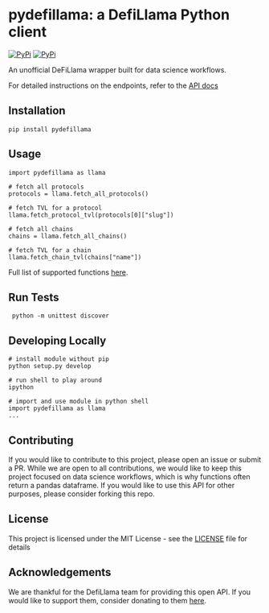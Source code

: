 # pydefillama: a DefiLlama Python client

[![PyPi](https://github.com/Artemis-xyz/pydefillama/actions/workflows/python-package.yml/badge.svg?branch=main)](https://github.com/Artemis-xyz/pydefillama/actions/workflows/python-package.yml)
[![PyPi](https://img.shields.io/pypi/v/pydefillama)](https://pypi.org/project/pydefillama/)

An unofficial DeFiLlama wrapper built for data science workflows.

For detailed instructions on the endpoints, refer to the [API docs](https://defillama.com/docs/api)

## Installation

`pip install pydefillama`

## Usage

```
import pydefillama as llama

# fetch all protocols
protocols = llama.fetch_all_protocols()

# fetch TVL for a protocol
llama.fetch_protocol_tvl(protocols[0]["slug"])

# fetch all chains
chains = llama.fetch_all_chains()

# fetch TVL for a chain
llama.fetch_chain_tvl(chains["name"])
```

Full list of supported functions [here](https://github.com/Artemis-xyz/pydefillama/blob/main/pydefillama/src/fetcher.py).

## Run Tests

```
 python -m unittest discover
```

## Developing Locally

```
# install module without pip
python setup.py develop

# run shell to play around
ipython

# import and use module in python shell
import pydefillama as llama
...
```

## Contributing

If you would like to contribute to this project, please open an issue or submit a PR.
While we are open to all contributions, we would like to keep this project focused on data science workflows, which is why functions often return a pandas dataframe.
If you would like to use this API for other purposes, please consider forking this repo.

## License

This project is licensed under the MIT License - see the [LICENSE](LICENSE) file for details

## Acknowledgements

We are thankful for the DefiLlama team for providing this open API. If you would like to support them, consider donating to them [here](https://defillama.com/donations).
